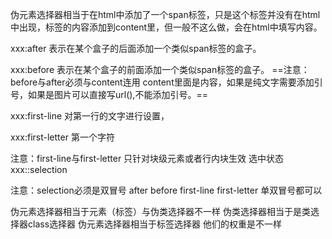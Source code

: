 伪元素选择器相当于在html中添加了一个span标签，只是这个标签并没有在html中出现，标签的内容添加到content里，但一般不这么做，会在html中填写内容。

 xxx:after 表示在某个盒子的后面添加一个类似span标签的盒子。
 
xxx:before 表示在某个盒子的前面添加一个类似span标签的盒子。
==注意：before与after必须与content连用  content里面是内容，如果是纯文字需要添加引号，如果是图片可以直接写url(),不能添加引号。==

xxx:first-line  对第一行的文字进行设置，

xxx:first-letter  第一个字符

注意：first-line与first-letter 只针对块级元素或者行内块生效
        选中状态
xxx::selection

注意：selection必须是双冒号 after before first-line first-letter 单双冒号都可以
            
伪元素选择器相当于元素（标签）与伪类选择器不一样
伪类选择器相当于是类选择器class选择器 伪元素选择器相当于标签选择器 他们的权重是不一样 